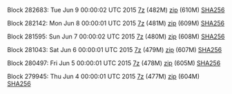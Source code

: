 Block 282683: Tue Jun  9 00:00:02 UTC 2015 [7z](https://transfer.sh/qsZsR/bootstrap.dat.20150609.7z) (482M) [zip](https://transfer.sh/aHe9Z/bootstrap.dat.20150609.zip) (610M) [SHA256](https://transfer.sh/YbiQv/sha256.txt)

Block 282142: Mon Jun  8 00:00:01 UTC 2015 [7z](https://transfer.sh/cy9kP/bootstrap.dat.20150608.7z) (481M) [zip](https://transfer.sh/xHc1d/bootstrap.dat.20150608.zip) (609M) [SHA256](https://transfer.sh/mVHGN/sha256.txt)

Block 281595: Sun Jun  7 00:00:02 UTC 2015 [7z](https://transfer.sh/iMAVC/bootstrap.dat.20150607.7z) (480M) [zip](https://transfer.sh/ybyDy/bootstrap.dat.20150607.zip) (608M) [SHA256](https://transfer.sh/MEvjP/sha256.txt)

Block 281043: Sat Jun  6 00:00:01 UTC 2015 [7z](https://transfer.sh/13KDJG/bootstrap.dat.20150606.7z) (479M) [zip](https://transfer.sh/11I7Kv/bootstrap.dat.20150606.zip) (607M) [SHA256](https://transfer.sh/lJvQj/sha256.txt)

Block 280497: Fri Jun  5 00:00:01 UTC 2015 [7z](https://transfer.sh/1aSZVu/bootstrap.dat.20150605.7z) (478M) [zip](https://transfer.sh/15FUCC/bootstrap.dat.20150605.zip) (605M) [SHA256](https://transfer.sh/qaL6p/sha256.txt)

Block 279945: Thu Jun  4 00:00:01 UTC 2015 [7z](https://transfer.sh/KqfqU/bootstrap.dat.20150604.7z) (477M) [zip](https://transfer.sh/rZwxA/bootstrap.dat.20150604.zip) (604M) [SHA256](https://transfer.sh/DBjcv/sha256.txt)
